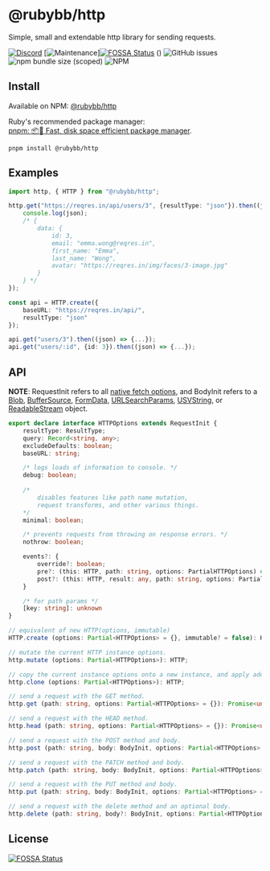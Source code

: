 # @rubybb/http
Simple, small and extendable http library for sending requests.

[![Discord](https://img.shields.io/discord/418093857394262020?label=discord&style=for-the-badge)](https://discord.gg/WUgGJhS) [![Maintenance](https://img.shields.io/maintenance/yes/2021?style=for-the-badge)][![FOSSA Status](https://app.fossa.com/api/projects/git%2Bgithub.com%2Frubybb%2Fhttp.svg?type=shield)](https://app.fossa.com/projects/git%2Bgithub.com%2Frubybb%2Fhttp?ref=badge_shield)
() ![GitHub issues](https://img.shields.io/github/issues/rubybb/http?style=for-the-badge) ![npm bundle size (scoped)](https://img.shields.io/bundlephobia/min/@rubybb/http?style=for-the-badge) ![NPM](https://img.shields.io/npm/l/@rubybb/http?style=for-the-badge)

## Install
Available on NPM: [@rubybb/http](https://www.npmjs.com/package/@rubybb/http)

Ruby's recommended package manager: <br/>
[pnpm: 📦🚀 Fast, disk space efficient package manager](https://pnpm.js.org/).

```
pnpm install @rubybb/http
```

## Examples
```ts
import http, { HTTP } from "@rubybb/http";

http.get("https://reqres.in/api/users/3", {resultType: "json"}).then((json) => {
    console.log(json);
    /* {
        data: {
            id: 3,
            email: "emma.wong@reqres.in",
            first_name: "Emma",
            last_name: "Wong",
            avatar: "https://reqres.in/img/faces/3-image.jpg"
        }
    } */
});

const api = HTTP.create({
    baseURL: "https://reqres.in/api/",
    resultType: "json"
});

api.get("users/3").then((json) => {...});
api.get("users/:id", {id: 3}).then((json) => {...});
```

## API

**NOTE**: RequestInit refers to all [native fetch options](https://developer.mozilla.org/en-US/docs/Web/API/Request/Request), and BodyInit refers to a [Blob](https://developer.mozilla.org/en-US/docs/Web/API/Blob), [BufferSource](https://developer.mozilla.org/en-US/docs/Web/API/BufferSource), [FormData](https://developer.mozilla.org/en-US/docs/Web/API/FormData), [URLSearchParams](https://developer.mozilla.org/en-US/docs/Web/API/URLSearchParams), [USVString](https://developer.mozilla.org/en-US/docs/Web/API/USVString), or [ReadableStream](https://developer.mozilla.org/en-US/docs/Web/API/ReadableStream) object.

```ts
export declare interface HTTPOptions extends RequestInit {
    resultType: ResultType;
    query: Record<string, any>;
    excludeDefaults: boolean;
    baseURL: string;

    /* logs loads of information to console. */
    debug: boolean;
    
    /* 
        disables features like path name mutation,
        request transforms, and other various things.
    */
    minimal: boolean;

    /* prevents requests from throwing on response errors. */
    nothrow: boolean;

    events?: {
        override?: boolean;
        pre?: (this: HTTP, path: string, options: PartialHTTPOptions) => Promise<boolean>;
        post?: (this: HTTP, result: any, path: string, options: PartialHTTPOptions) => Promise<typeof result>;
    }

    /* for path params */
    [key: string]: unknown
}

// equivalent of new HTTP(options, immutable)
HTTP.create (options: Partial<HTTPOptions> = {}, immutable? = false): HTTP;

// mutate the current HTTP instance options.
http.mutate (options: Partial<HTTPOptions>): HTTP;

// copy the current instance options onto a new instance, and apply addtional options.
http.clone (options: Partial<HTTPOptions>): HTTP;

// send a request with the GET method.
http.get (path: string, options: Partial<HTTPOptions> = {}): Promise<unknown>;

// send a request with the HEAD method.
http.head (path: string, options: Partial<HTTPOptions> = {}): Promise<unknown>;

// send a request with the POST method and body.
http.post (path: string, body: BodyInit, options: Partial<HTTPOptions> = {}): Promise<unknown>;

// send a request with the PATCH method and body.
http.patch (path: string, body: BodyInit, options: Partial<HTTPOptions> = {}): Promise<unknown>;

// send a request with the PUT method and body.
http.put (path: string, body: BodyInit, options: Partial<HTTPOptions> = {}): Promise<unknown>;

// send a request with the delete method and an optional body.
http.delete (path: string, body?: BodyInit, options: Partial<HTTPOptions> = {}): Promise<unknown>;
```

## License
[![FOSSA Status](https://app.fossa.com/api/projects/git%2Bgithub.com%2Frubybb%2Fhttp.svg?type=large)](https://app.fossa.com/projects/git%2Bgithub.com%2Frubybb%2Fhttp?ref=badge_large)